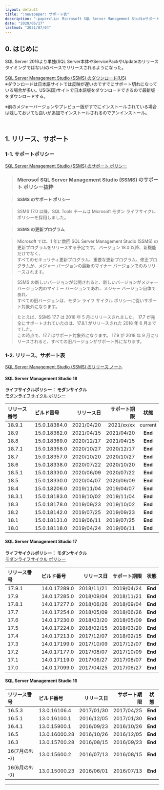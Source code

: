 ```yaml
---
layout: default
title: ":newspaper: サポート表"
description: ":paperclip: Microsoft SQL Server Management Studioサポート表"
date: "2020/05/17"
lastmod: "2021/07/04"
---
```


## 0. はじめに  

SQL Server 2016より単独(SQL Server本体やServicePackやUpdateのリリースタイミングではない)のペースでリリースされるようになった。  

[SQL Server Management Studio (SSMS) のダウンロード(US)](https://docs.microsoft.com/en-us/sql/ssms/download-sql-server-management-studio-ssms?view=sql-server-ver15)  
※ダウンロードは日本語サイトでは反映が遅いのですでにサポート切れになっている場合が多い。US(米国)サイトで日本語版をダウンロードできるので最新版をダウンロードする。 

※前のメジャーバージョンやプレビュー版がすでにインストールされている場合は残しておいても良いが追加でインストールされるのでアンインストール。   

<br />

## 1. リリース、サポート  

### 1-1. サポートポリシー  

[SQL Server Management Studio (SSMS) のサポート ポリシー](https://docs.microsoft.com/ja-jp/sql/ssms/support-policy?view=sql-server-ver15)  

> ### Microsof SQL Server Management Studio (SSMS) のサポート ポリシー抜粋

> #### SSMS のサポート ポリシー

> SSMS 17.0 以降、SQL Tools チームは Microsoft モダン ライフサイクル ポリシーを採用しました。  

> #### SSMS の更新プログラム

> Microsoft では、1 年に数回 SQL Server Management Studio (SSMS) の更新プログラムをリリースする予定です。 バージョン 18.0 以降、新機能だけでなく、  
> すべてのセキュリティ更新プログラム、重要な更新プログラム、修正プログラムが、メジャー バージョンの最新のマイナー バージョンでのみリリースされます。  

> SSMS の新しいバージョンが公開されると、新しいバージョンがメジャー バージョン内のマイナー バージョンであれ、メジャー バージョン自体であれ、  
> すべての旧バージョンは、モダン ライフ サイクル ポリシーに従いサポート対象外になります。  

> たとえば、SSMS 17.7 は 2018 年 5 月にリリースされました。 17.7 が完全にサポートされていたのは、17.8.1 がリリースされた 2018 年 6 月まででした。  
> この時点で、17.7 はサポート対象外になります。 17.9 が 2018 年 9 月にリリースされると、すべての旧バージョンがサポート外になります。  

### 1-2. リリース、サポート表  

[SQL Server Management Studio (SSMS) のリリース ノート](https://docs.microsoft.com/ja-jp/sql/ssms/release-notes-ssms?view=sql-server-ver15)  

#### SQL Server Management Studio 18  
**ライフサイクルポリシー： モダンサイクル**  
[モダンライフサイクル ポリシー](https://docs.microsoft.com/ja-JP/lifecycle/policies/modern)  

| リリース番号  |  ビルド番号   | リリース日 | サポート期限 |  状態   |
| :------------ | :------------ | ---------: | -----------: | :-----: |
| 18.9.1        | 15.0.18384.0  | 2021/04/20 |  2021/xx/xx  | current |
| 18.9          | 15.0.18382.0  | 2021/04/15 |  2021/04/20  | **End** |
| 18.8          | 15.0.18369.0  | 2020/12/17 |  2021/04/15  | **End** |
| 18.7.1        | 15.0.18358.0  | 2020/10/27 |  2020/12/17  | **End** |
| 18.7          | 15.0.18357.0  | 2020/10/20 |  2020/10/27  | **End** |
| 18.6          | 15.0.18338.0  | 2020/07/22 |  2020/10/20  | **End** |
| 18.5.1        | 15.0.18330.0  | 2020/06/09 |  2020/07/22  | **End** |
| 18.5          | 15.0.18330.0  | 2020/04/07 |  2020/06/09  | **End** |
| 18.4          | 15.0.18206.0  | 2019/11/04 |  2019/04/07  | **End** |
| 18.3.1        | 15.0.18183.0  | 2019/10/02 |  2019/11/04  | **End** |
| 18.3          | 15.0.18178.0  | 2019/09/23 |  2019/10/02  | **End** |
| 18.2          | 15.0.18142.0  | 2019/07/25 |  2019/09/23  | **End** |
| 18.1          | 15.0.18131.0  | 2019/06/11 |  2019/07/25  | **End** |
| 18.0          | 15.0.18118.0  | 2019/04/24 |  2019/06/11  | **End** |

#### SQL Server Management Studio 17  
**ライフサイクルポリシー： モダンサイクル**  
[モダンライフサイクル ポリシー](https://docs.microsoft.com/ja-JP/lifecycle/policies/modern)  

| リリース番号  |  ビルド番号   | リリース日 | サポート期限 |  状態   |
| :------------ | :------------ | ---------: | -----------: | :-----: |
| 17.9.1        | 14.0.17289.0  | 2018/11/21 |  2019/04/24  | **End** |
| 17.9          | 14.0.17285.0  | 2018/09/04 |  2018/11/21  | **End** |
| 17.8.1        | 14.0.17277.0  | 2018/06/26 |  2018/09/04  | **End** |
| 17.7          | 14.0.17254.0  | 2018/05/09 |  2018/06/26  | **End** |
| 17.6          | 14.0.17230.0  | 2018/03/20 |  2018/05/09  | **End** |
| 17.5          | 14.0.17224.0  | 2018/02/15 |  2018/03/20  | **End** |
| 17.4          | 14.0.17213.0  | 2017/12/07 |  2018/02/15  | **End** |
| 17.3          | 14.0.17199.0  | 2017/10/09 |  2017/12/07  | **End** |
| 17.2          | 14.0.17177.0  | 2017/08/07 |  2017/10/09  | **End** |
| 17.1          | 14.0.17119.0  | 2017/06/27 |  2017/08/07  | **End** |
| 17.0          | 14.0.17099.0  | 2017/04/25 |  2017/06/27  | **End** |

#### SQL Server Management Studio 16  

| リリース番号  |  ビルド番号   | リリース日 | サポート期限 |  状態   |
| :------------ | :------------ | ---------: | -----------: | :-----: |
| 16.5.3        | 13.0.16106.4  | 2017/01/30 |  2017/04/25  | **End** |
| 16.5.1        | 13.0.16100.1  | 2016/12/05 |  2017/01/30  | **End** |
| 16.4.1        | 13.0.15900.1  | 2016/09/23 |  2016/10/26  | **End** |
| 16.5          | 13.0.16000.28 | 2016/10/26 |  2016/12/05  | **End** |
| 16.3          | 13.0.15700.28 | 2016/08/15 |  2016/09/23  | **End** |
| 16(7月のﾘﾘｰｽ) | 13.0.15600.2  | 2016/07/13 |  2016/08/15  | **End** |
| 16(6月のﾘﾘｰｽ) | 13.0.15000.23 | 2016/06/01 |  2016/07/13  | **End** |


* * *
